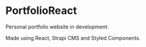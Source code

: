 # PortfolioReact

Personal portfolio website in development. 

Made using React, Strapi CMS and Styled Components.